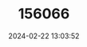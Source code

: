 ---
title: "156066"
category: "Anodonta cygnea"
draft: false
date: 2024-02-22 13:03:52
languages:
  English: ["Swan Mussel"]
---